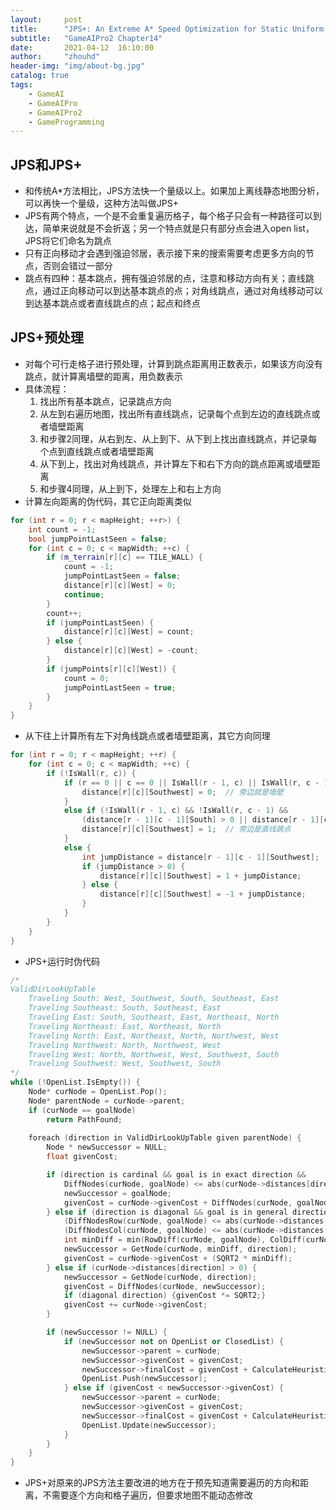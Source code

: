 ```yaml
---
layout:     post
title:      "JPS+: An Extreme A* Speed Optimization for Static Uniform Cost Grids"
subtitle:   "GameAIPro2 Chapter14"
date:       2021-04-12  16:10:00
author:     "zhouhd"
header-img: "img/about-bg.jpg"
catalog: true
tags:
    - GameAI
    - GameAIPro
    - GameAIPro2
    - GameProgramming
---
```



## JPS和JPS+
- 和传统A*方法相比，JPS方法快一个量级以上。如果加上离线静态地图分析，可以再快一个量级，这种方法叫做JPS+
- JPS有两个特点，一个是不会重复遍历格子，每个格子只会有一种路径可以到达，简单来说就是不会折返；另一个特点就是只有部分点会进入open list，JPS将它们命名为跳点
- 只有正向移动才会遇到强迫邻居，表示接下来的搜索需要考虑更多方向的节点，否则会错过一部分
- 跳点有四种：基本跳点，拥有强迫邻居的点，注意和移动方向有关；直线跳点，通过正向移动可以到达基本跳点的点；对角线跳点，通过对角线移动可以到达基本跳点或者直线跳点的点；起点和终点

## JPS+预处理
- 对每个可行走格子进行预处理，计算到跳点距离用正数表示，如果该方向没有跳点，就计算离墙壁的距离，用负数表示
- 具体流程：
    1. 找出所有基本跳点，记录跳点方向
    2. 从左到右遍历地图，找出所有直线跳点，记录每个点到左边的直线跳点或者墙壁距离
    3. 和步骤2同理，从右到左、从上到下、从下到上找出直线跳点，并记录每个点到直线跳点或者墙壁距离
    4. 从下到上，找出对角线跳点，并计算左下和右下方向的跳点距离或墙壁距离
    5. 和步骤4同理，从上到下，处理左上和右上方向
- 计算左向距离的伪代码，其它正向距离类似
```c++
for (int r = 0; r < mapHeight; ++r>) {
    int count = -1;
    bool jumpPointLastSeen = false;
    for (int c = 0; c < mapWidth; ++c) {
        if (m_terrain[r][c] == TILE_WALL) {
            count = -1;
            jumpPointLastSeen = false;
            distance[r][c][West] = 0;
            continue;
        }
        count++;
        if (jumpPointLastSeen) {
            distance[r][c][West] = count;
        } else {
            distance[r][c][West] = -count;
        }
        if (jumpPoints[r][c][West]) {
            count = 0;
            jumpPointLastSeen = true;
        }
    }
}
```
- 从下往上计算所有左下对角线跳点或者墙壁距离，其它方向同理
```c++
for (int r = 0; r < mapHeight; ++r) {
    for (int c = 0; c < mapWidth; ++c) {
        if (!IsWall(r, c)) {
            if (r == 0 || c == 0 || IsWall(r - 1, c) || IsWall(r, c - 1) || IsWall(r - 1, c - 1)) {
                distance[r][c][Southwest] = 0;  // 旁边就是墙壁
            }
            else if (!IsWall(r - 1, c) && !IsWall(r, c - 1) && 
                (distance[r - 1][c - 1][South] > 0 || distance[r - 1][c - 1][West] > 0)) {
                distance[r][c][Southwest] = 1;  // 旁边是直线跳点
            } 
            else {
                int jumpDistance = distance[r - 1][c - 1][Southwest];
                if (jumpDistance > 0) {
                    distance[r][c][Southwest] = 1 + jumpDistance;
                } else {
                    distance[r][c][Southwest] = -1 + jumpDistance;
                }
            }
        }
    }
}
```
- JPS+运行时伪代码
```c++
/*
ValidDirLookUpTable
    Traveling South: West, Southwest, South, Southeast, East
    Traveling Southeast: South, Southeast, East
    Traveling East: South, Southeast, East, Northeast, North
    Traveling Northeast: East, Northeast, North
    Traveling North: East, Northeast, North, Northwest, West
    Traveling Northwest: North, Northwest, West
    Traveling West: North, Northwest, West, Southwest, South
    Traveling Southwest: West, Southwest, South
*/
while (!OpenList.IsEmpty()) {
    Node* curNode = OpenList.Pop();
    Node* parentNode = curNode->parent;
    if (curNode == goalNode)
        return PathFound;
    
    foreach (direction in ValidDirLookUpTable given parentNode) {
        Node * newSuccessor = NULL;
        float givenCost;

        if (direction is cardinal && goal is in exact direction && 
            DiffNodes(curNode, goalNode) <= abs(curNode->distances[direction])) {
            newSuccessor = goalNode;
            givenCost = curNode->givenCost + DiffNodes(curNode, goalNode);
        } else if (direction is diagonal && goal is in general direction && 
            (DiffNodesRow(curNode, goalNode) <= abs(curNode->distances[direction]) || 
            (DiffNodesCol(curNode, goalNode) <= abs(curNode->distances[direction])))) {
            int minDiff = min(RowDiff(curNode, goalNode), ColDiff(curNode, goalNode));
            newSuccessor = GetNode(curNode, minDiff, direction);
            givenCost = curNode->givenCost + (SQRT2 * minDiff);
        } else if (curNode->distances[direction] > 0) {
            newSuccessor = GetNode(curNode, direction);
            givenCost = DiffNodes(curNode, newSuccessor);
            if (diagonal direction) {givenCost *= SQRT2;}
            givenCost += curNode->givenCost;
        }

        if (newSuccessor != NULL) {
            if (newSuccessor not on OpenList or ClosedList) {
                newSuccessor->parent = curNode;
                newSuccessor->givenCost = givenCost;
                newSuccessor->finalCost = givenCost + CalculateHeuristic(newSuccessor, goalNode);
                OpenList.Push(newSuccessor);
            } else if (givenCost < newSuccessor->givenCost) {
                newSuccessor->parent = curNode;
                newSuccessor->givenCost = givenCost;
                newSuccessor->finalCost = givenCost + CalculateHeuristic(newSuccessor, goalNode);
                OpenList.Update(newSuccessor);
            }
        }
    }
}
```
- JPS+对原来的JPS方法主要改进的地方在于预先知道需要遍历的方向和距离，不需要逐个方向和格子遍历，但要求地图不能动态修改
